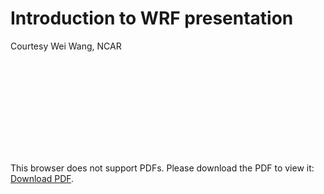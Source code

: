 # Introduction to WRF presentation

Courtesy Wei Wang, NCAR

<object data="https://www2.mmm.ucar.edu/wrf/users/tutorial/202101/wang_intro.pdf" type="application/pdf" width="700px" height="700px">
    <embed src="https://www2.mmm.ucar.edu/wrf/users/tutorial/202101/wang_intro.pdf">
        <p>This browser does not support PDFs. Please download the PDF to view it: <a href="https://www2.mmm.ucar.edu/wrf/users/tutorial/202101/wang_intro.pdf">Download PDF</a>.</p>
    </embed>
</object>